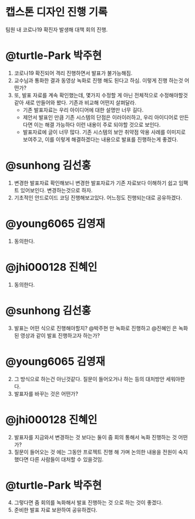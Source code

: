 # 캡스톤 디자인 진행 기록

팀원 내 코로나19 확진자 발생해 대책 회의 진행.

@turtle-Park 박주현 
===============

  1. 코로나19 확진되어 격리 진행하면서 발표가 불가능해짐. 
  2. 교수님과 통화한 결과 동영상 녹화로 진행 해도 된다고 하심. 이렇게 진행 하는것 어떤가?
  3. 또, 발표 자료를 계속 확인했는데, 몇가지 수정할 게 아닌 전체적으로 수정해야할것 같아 새로 만들어와 봤다. 기존과 비교해 어떤지 살펴달라.
      + 기존 발표자료는 우리 아이디어에 대한 설명만 너무 길다.
      + 제안서 발표인 만큼 기존 시스템의 단점은 이러이러하고, 우리 아이디어로 만든다면 이는 해결 가능하다 이런 내용이 주로 되야할 것으로 보인다.
      + 발표자료에 글이 너무 많다. 기존 시스템의 보안 취약점 악용 사례를 이미지로 보여주고, 이를 이렇게 해결하겠다는 내용으로 발표를 진행하는게 좋겠다.


@sunhong 김선홍 
========================

  1. 변경한 발표자료 확인해보니 변경한 발표자료가 기존 자료보다 이해하기 쉽고 임팩트 있어보인다. 변경하는것으로 하자.
  2. 기초적인 안드로이드 코딩 진행해보고있다. 어느정도 진행되는대로 공유하겠다.


@young6065 김영재 
========================

  1. 동의한다.


@jhi000128 진혜인 
===============

  1. 동의한다.


@sunhong 김선홍 
========================

  3. 발표는 어떤 식으로 진행해야할지? @박주현 만 녹화로 진행하고 @진혜인 은 녹화된 영상과 같이 발표 진행하고자 하는가?


@young6065 김영재 
========================

  2. 그 방식으로 하는건 아닌것같다. 질문이 들어오거나 하는 등의 대처방안 세워야한다.
  3. 발표자를 바꾸는 것은 어떤가?


@jhi000128 진혜인 
===============

  2. 발표자를 지금와서 변경하는 것 보다는 둘이 줌 회의 통해서 녹화 진행하는 것 어떤가?
  3. 질문이 들어오는 것 에는 그동안 프로젝트 진행 해 가며 논의한 내용을 전원이 숙지했다면 다른 사람들이 대처할 수 있을것임.


@turtle-Park 박주현
===================

  4. 그렇다면 줌 회의를 녹화해서 발표 진행하는 것 으로 하는 것이 좋겠다.
  5. 준비한 발표 자료 보완하여 공유하겠다.
